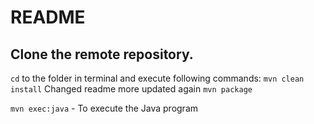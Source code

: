 # README

## Clone the remote repository.

`cd` to the folder in terminal and execute following commands: 
`mvn clean install`
Changed readme more
updated again
`mvn package`

`mvn exec:java` - To execute the Java program
